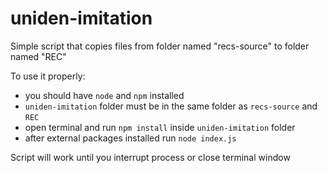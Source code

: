 # uniden-imitation

Simple script that copies files from folder named "recs-source" to folder named "REC"

To use it properly:
 - you should have `node` and `npm` installed
 - `uniden-imitation` folder must be in the same folder as `recs-source` and `REC`
 - open terminal and run `npm install` inside `uniden-imitation` folder
 - after external packages installed run `node index.js`

Script will work until you interrupt process or close terminal window  
